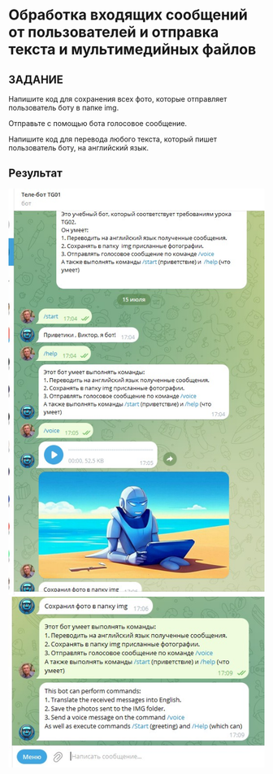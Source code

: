 # Обработка входящих сообщений от пользователей и отправка текста и мультимедийных файлов

## ЗАДАНИЕ

Напишите код для сохранения всех фото, которые отправляет 
пользователь боту в папке img.

Отправьте с помощью бота голосовое сообщение.

Напишите код для перевода любого текста, который пишет пользователь 
боту, на английский язык.

## Результат

![screen](screenshot1.jpg)
![screen](screenshot2.jpg)
